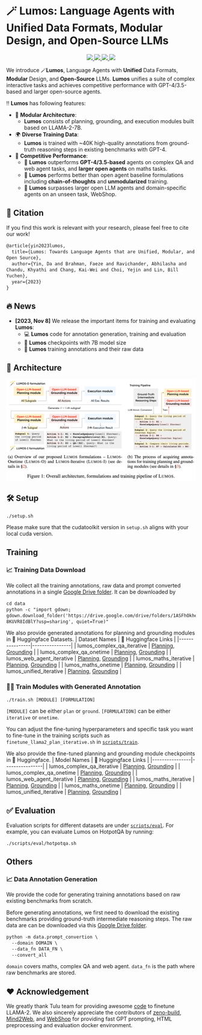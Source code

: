 # 🪄 Lumos: Language Agents with Unified Data Formats, Modular Design, and Open-Source LLMs
<p align="center">
  <a href="https://allenai.github.io/lumos/">
    <img src="https://img.shields.io/badge/🌐-Website-red">
  </a>
  <a href="">
    <img src="https://img.shields.io/badge/📝-Paper-blue">
  </a>
  <a href="https://huggingface.co/datasets?sort=trending&search=ai2lumos">
    <img src="https://img.shields.io/badge/🤗-Data-orange">
  </a>
  <a href="https://huggingface.co/models?sort=trending&search=ai2lumos">
    <img src="https://img.shields.io/badge/🤗-Model-green">
  </a> 
</p>

We introduce 🪄**Lumos**, Language Agents with **Unified** Data Formats, **Modular** Design, and **Open-Source** LLMs. **Lumos** unifies a suite of complex interactive tasks and achieves competitive performance with GPT-4/3.5-based and larger open-source agents. 

‼️ **Lumos** has following features:
* 🧩 **Modular Architecture**:
  - **Lumos** consists of planning, grounding, and execution modules built based on LLAMA-2-7B.
* 🌍 **Diverse Training Data**:
  - **Lumos** is trained with ~40K high-quality annotations from ground-truth reasoning steps in existing benchmarks with GPT-4. 
* 🚀 **Competitive Performance**:
  - 🚀 **Lumos** outperforms **GPT-4/3.5-based** agents on complex QA and web agent tasks, and **larger open agents** on maths tasks.
  - 🚀 **Lumos** performs better than open agent baseline formulations including **chain-of-thoughts** and **unmodularized** training.
  - 🚀 **Lumos** surpasses larger open LLM agents and domain-specific agents on an unseen task, WebShop.
 
## 🤩 Citation

If you find this work is relevant with your research, please feel free to cite our work!
```
@article{yin2023lumos,
  title={Lumos: Towards Language Agents that are Unified, Modular, and Open Source},
  author={Yin, Da and Brahman, Faeze and Ravichander, Abhilasha and Chandu, Khyathi and Chang, Kai-Wei and Choi, Yejin and Lin, Bill Yuchen},
  year={2023}
}
```

## 🔥 News
- **[2023, Nov 8]** We release the important items for training and evaluating **Lumos**:
  - 💻 **Lumos** code for annotation generation, training and evaluation
  - 🤗 **Lumos** checkpoints with 7B model size
  - 🤗 **Lumos** training annotations and their raw data
 
## 🧩 Architecture
<p align="center">
<img src=assets/lumos.png width=800/>
</p>

## 🛠️ Setup
```
./setup.sh
```
Please make sure that the cudatoolkit version in `setup.sh` aligns with your local cuda version.

## Training
### 📈 Training Data Download
We collect all the training annotations, raw data and prompt converted annotations in a single [Google Drive folder](https://drive.google.com/drive/folders/1ASFhOkhezgewVxR01dQg-8KUVR8IdBlY?usp=sharing). It can be downloaded by
```
cd data
python -c "import gdown; gdown.download_folder('https://drive.google.com/drive/folders/1ASFhOkhezgewVxR01dQg-8KUVR8IdBlY?usp=sharing', quiet=True)" 
```

We also provide generated annotations for planning and grounding modules in 🤗 Huggingface Datasets. 
| Dataset Names | 🤗 Huggingface Links  |
|----------------|----------------|
| lumos_complex_qa_iterative    |  [Planning](https://huggingface.co/datasets/ai2lumos/lumos_complex_qa_plan_iterative), [Grounding](https://huggingface.co/datasets/ai2lumos/lumos_complex_qa_ground_iterative)        |
| lumos_complex_qa_onetime         |  [Planning](https://huggingface.co/datasets/ai2lumos/lumos_complex_qa_plan_onetime), [Grounding](https://huggingface.co/datasets/ai2lumos/lumos_complex_qa_ground_onetime)         |
| lumos_web_agent_iterative  |  [Planning](https://huggingface.co/datasets/ai2lumos/lumos_web_agent_plan_iterative), [Grounding](https://huggingface.co/datasets/ai2lumos/lumos_web_agent_ground_iterative)     |
| lumos_maths_iterative         |  [Planning](https://huggingface.co/datasets/ai2lumos/lumos_maths_plan_iterative), [Grounding](https://huggingface.co/datasets/ai2lumos/lumos_maths_ground_iterative)       |
| lumos_maths_onetime         |  [Planning](https://huggingface.co/datasets/ai2lumos/lumos_maths_plan_onetime), [Grounding](https://huggingface.co/datasets/ai2lumos/lumos_maths_ground_onetime)    |
| lumos_unified_iterative     | [Planning](https://huggingface.co/datasets/ai2lumos/lumos_unified_plan_iterative), [Grounding](https://huggingface.co/datasets/ai2lumos/lumos_unified_ground_iterative)    |

### 🧑‍🎓️ Train Modules with Generated Annotation
```
./train.sh [MODULE] [FORMULATION]
```
`[MODULE]` can be either `plan` or `ground`. `[FORMULATION]` can be either `iterative` or `onetime`.

You can adjust the fine-tuning hyperparameters and specific task you want to fine-tune in the training scripts such as `finetune_llama2_plan_iterative.sh` in [`scripts/train`](./scripts/train).

We also provide the fine-tuned planning and grounding module checkpoints in 🤗 Huggingface.
| Model Names | 🤗 Huggingface Links  |
|----------------|----------------|
| lumos_complex_qa_iterative    |  [Planning](https://huggingface.co/ai2lumos/lumos_complex_qa_plan_iterative), [Grounding](https://huggingface.co/ai2lumos/lumos_complex_qa_ground_iterative)        |
| lumos_complex_qa_onetime         |  [Planning](https://huggingface.co/ai2lumos/lumos_complex_qa_plan_onetime), [Grounding](https://huggingface.co/ai2lumos/lumos_complex_qa_ground_onetime)         |
| lumos_web_agent_iterative  |  [Planning](https://huggingface.co/ai2lumos/lumos_web_agent_plan_iterative), [Grounding](https://huggingface.co/ai2lumos/lumos_web_agent_ground_iterative)     |
| lumos_maths_iterative         |  [Planning](https://huggingface.co/ai2lumos/lumos_maths_plan_iterative), [Grounding](https://huggingface.co/ai2lumos/lumos_maths_ground_iterative)       |
| lumos_maths_onetime         |  [Planning](https://huggingface.co/ai2lumos/lumos_maths_plan_onetime), [Grounding](https://huggingface.co/ai2lumos/lumos_maths_ground_onetime)    |
| lumos_unified_iterative     |  [Planning](https://huggingface.co/ai2lumos/lumos_unified_plan_iterative), [Grounding](https://huggingface.co/ai2lumos/lumos_unified_ground_iterative)    |

## ✅ Evaluation
Evaluation scripts for different datasets are under [`scripts/eval`](./scripts/eval). For example, you can evaluate Lumos on HotpotQA by running:
```
./scripts/eval/hotpotqa.sh
```

## Others
### 📈 Data Annotation Generation
We provide the code for generating training annotations based on raw existing benchmarks from scratch. 

Before generating annotations, we first need to download the existing benchmarks providing ground-truth intermediate reasoning steps. 
The raw data are can be downloaded via this [Google Drive folder](https://drive.google.com/drive/folders/1ASFhOkhezgewVxR01dQg-8KUVR8IdBlY?usp=sharing).
```
python -m data.prompt_convertion \
  --domain DOMAIN \
  --data_fn DATA_FN \
  --convert_all
```
`domain` covers maths, complex QA and web agent. `data_fn` is the path where raw benchmarks are stored.

## ❤️ Acknowledgement
We greatly thank Tulu team for providing awesome [code](https://github.com/allenai/open-instruct) to finetune LLAMA-2. We also sincerely appreciate the contributors of [zeno-build](https://github.com/zeno-ml/zeno-build), [Mind2Web](https://github.com/OSU-NLP-Group/Mind2Web), and [WebShop](https://github.com/princeton-nlp/WebShop) for providing fast GPT prompting, HTML preprocessing and evaluation docker environment.

